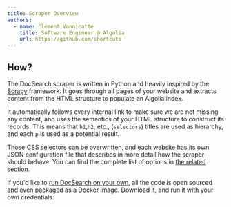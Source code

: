 ```yaml
---
title: Scraper Overview
authors:
  - name: Clément Vannicatte
    title: Software Engineer @ Algolia
    url: https://github.com/shortcuts
---
```


## How?

The DocSearch scraper is written in Python and heavily inspired by the [Scrapy][1] framework. It goes through all pages of your website and extracts content from the HTML structure to populate an Algolia index.

It automatically follows every internal link to make sure we are not missing any content, and uses the semantics of your HTML structure to construct its records. This means that `h1`,`h2`, etc., (`selectors`) titles are used as hierarchy, and each `p` is used as a potential result.

Those CSS selectors can be overwritten, and each website has its own JSON configuration file that describes in more detail how the scraper should behave. You can find the complete list of options in [the related section][2].

If you'd like to [run DocSearch on your own][3], all the code is open sourced and even packaged as a Docker image. Download it, and run it with your own credentials.

[1]: https://scrapy.org/
[2]: config-file.md
[3]: run-your-own.md
